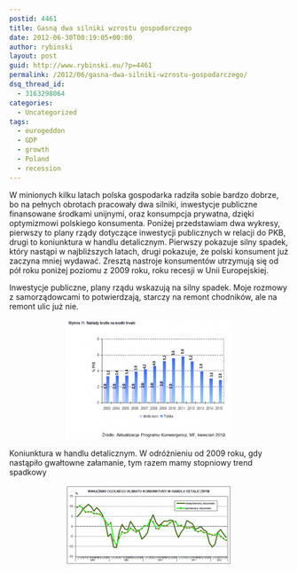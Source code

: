 ```yaml
---
postid: 4461
title: Gasną dwa silniki wzrostu gospodarczego
date: 2012-06-30T00:19:05+00:00
author: rybinski
layout: post
guid: http://www.rybinski.eu/?p=4461
permalink: /2012/06/gasna-dwa-silniki-wzrostu-gospodarczego/
dsq_thread_id:
  - 3163298064
categories:
  - Uncategorized
tags:
  - eurogeddon
  - GDP
  - growth
  - Poland
  - recession
---
```

W minionych kilku latach polska gospodarka radziła sobie bardzo dobrze, bo na pełnych obrotach pracowały dwa silniki, inwestycje publiczne finansowane środkami unijnymi, oraz konsumpcja prywatna, dzięki optymizmowi polskiego konsumenta. Poniżej przedstawiam dwa wykresy, pierwszy to plany rządy dotyczące inwestycji publicznych w relacji do PKB, drugi to koniunktura w handlu detalicznym. Pierwszy pokazuje silny spadek, który nastąpi w najbliższych latach, drugi pokazuje, że polski konsument już zaczyna mniej wydawać. Zresztą nastroje konsumentów utrzymują się od pół roku poniżej poziomu z 2009 roku, roku recesji w Unii Europejskiej.

Inwestycje publiczne, plany rządu wskazują na silny spadek. Moje rozmowy z samorządowcami to potwierdzają, starczy na remont chodników, ale na remont ulic już nie.

<p style="text-align: center;">
  <a href="/uploads/2012/06/MF_inwestycje_publiczne.png"><img class="size-medium wp-image-4463 aligncenter" title="MF_inwestycje_publiczne" src="/uploads/2012/06/MF_inwestycje_publiczne-300x217.png" alt="" width="300" height="217" /></a>
</p>

Koniunktura w handlu detalicznym. W odróżnieniu od 2009 roku, gdy nastąpiło gwałtowne załamanie, tym razem mamy stopniowy trend spadkowy

<p style="text-align: center;">
  <a href="/uploads/2012/06/GUS_sprzedaz_detaliczna_czerwiec_2012.png"><img class="size-medium wp-image-4462 aligncenter" title="GUS_sprzedaz_detaliczna_czerwiec_2012" src="/uploads/2012/06/GUS_sprzedaz_detaliczna_czerwiec_2012-300x146.png" alt="" width="300" height="146" /></a>
</p>

 
